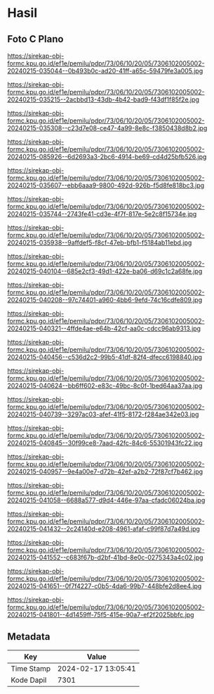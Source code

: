# Hasil

## Foto C Plano

https://sirekap-obj-formc.kpu.go.id/ef1e/pemilu/pdpr/73/06/10/20/05/7306102005002-20240215-035044--0b493b0c-ad20-41ff-a65c-59479fe3a005.jpg

https://sirekap-obj-formc.kpu.go.id/ef1e/pemilu/pdpr/73/06/10/20/05/7306102005002-20240215-035215--2acbbd13-43db-4b42-bad9-f43df1f85f2e.jpg

https://sirekap-obj-formc.kpu.go.id/ef1e/pemilu/pdpr/73/06/10/20/05/7306102005002-20240215-035308--c23d7e08-ce47-4a99-8e8c-f3850438d8b2.jpg

https://sirekap-obj-formc.kpu.go.id/ef1e/pemilu/pdpr/73/06/10/20/05/7306102005002-20240215-085926--6d2693a3-2bc6-4914-be69-cd4d25bfb526.jpg

https://sirekap-obj-formc.kpu.go.id/ef1e/pemilu/pdpr/73/06/10/20/05/7306102005002-20240215-035607--ebb6aaa9-9800-492d-926b-f5d8fe818bc3.jpg

https://sirekap-obj-formc.kpu.go.id/ef1e/pemilu/pdpr/73/06/10/20/05/7306102005002-20240215-035744--2743fe41-cd3e-4f7f-817e-5e2c8f15734e.jpg

https://sirekap-obj-formc.kpu.go.id/ef1e/pemilu/pdpr/73/06/10/20/05/7306102005002-20240215-035938--9affdef5-f8cf-47eb-bfb1-f5184ab11ebd.jpg

https://sirekap-obj-formc.kpu.go.id/ef1e/pemilu/pdpr/73/06/10/20/05/7306102005002-20240215-040104--685e2cf3-49d1-422e-ba06-d69c1c2a68fe.jpg

https://sirekap-obj-formc.kpu.go.id/ef1e/pemilu/pdpr/73/06/10/20/05/7306102005002-20240215-040208--97c74401-a960-4bb6-9efd-74c16cdfe809.jpg

https://sirekap-obj-formc.kpu.go.id/ef1e/pemilu/pdpr/73/06/10/20/05/7306102005002-20240215-040321--4ffde4ae-e64b-42cf-aa0c-cdcc96ab9313.jpg

https://sirekap-obj-formc.kpu.go.id/ef1e/pemilu/pdpr/73/06/10/20/05/7306102005002-20240215-040456--c536d2c2-99b5-41df-82f4-dfecc6198840.jpg

https://sirekap-obj-formc.kpu.go.id/ef1e/pemilu/pdpr/73/06/10/20/05/7306102005002-20240215-040624--bb6ff602-e83c-49bc-8c0f-1bed64aa37aa.jpg

https://sirekap-obj-formc.kpu.go.id/ef1e/pemilu/pdpr/73/06/10/20/05/7306102005002-20240215-040739--3297ac03-afef-41f5-8172-f284ae342e03.jpg

https://sirekap-obj-formc.kpu.go.id/ef1e/pemilu/pdpr/73/06/10/20/05/7306102005002-20240215-040845--30f99ce8-7aad-42fc-84c6-55301943fc22.jpg

https://sirekap-obj-formc.kpu.go.id/ef1e/pemilu/pdpr/73/06/10/20/05/7306102005002-20240215-040957--9e4a00e7-d72b-42ef-a2b2-72f87cf7b462.jpg

https://sirekap-obj-formc.kpu.go.id/ef1e/pemilu/pdpr/73/06/10/20/05/7306102005002-20240215-041058--6688a577-d9d4-446e-97aa-cfadc06024ba.jpg

https://sirekap-obj-formc.kpu.go.id/ef1e/pemilu/pdpr/73/06/10/20/05/7306102005002-20240215-041432--2c24140d-e208-4961-afaf-c99f87d7a49d.jpg

https://sirekap-obj-formc.kpu.go.id/ef1e/pemilu/pdpr/73/06/10/20/05/7306102005002-20240215-041552--c683f67b-d2bf-41bd-8e0c-0275343a4c02.jpg

https://sirekap-obj-formc.kpu.go.id/ef1e/pemilu/pdpr/73/06/10/20/05/7306102005002-20240215-041651--0f7f4227-c0b5-4da6-99b7-448bfe2d8ee4.jpg

https://sirekap-obj-formc.kpu.go.id/ef1e/pemilu/pdpr/73/06/10/20/05/7306102005002-20240215-041801--4d1459ff-75f5-415e-90a7-ef2f2025bbfc.jpg


## Metadata

| Key        | Value               |
| ---------- | ------------------- |
| Time Stamp | 2024-02-17 13:05:41 |
| Kode Dapil | 7301                |



